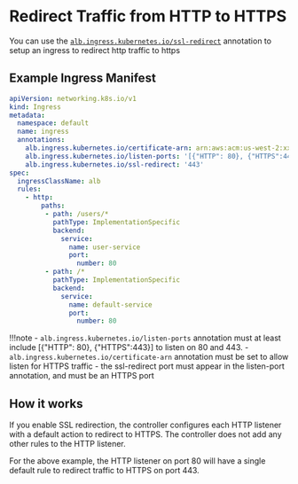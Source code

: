 # Redirect Traffic from HTTP to HTTPS

You can use the [`alb.ingress.kubernetes.io/ssl-redirect`](../reference/ingress/annotations.md#ssl-redirect) annotation to setup an ingress to redirect http traffic to https


## Example Ingress Manifest
```yaml
apiVersion: networking.k8s.io/v1
kind: Ingress
metadata:
  namespace: default
  name: ingress
  annotations:
    alb.ingress.kubernetes.io/certificate-arn: arn:aws:acm:us-west-2:xxxx:certificate/xxxxxx
    alb.ingress.kubernetes.io/listen-ports: '[{"HTTP": 80}, {"HTTPS":443}]'
    alb.ingress.kubernetes.io/ssl-redirect: '443'
spec:
  ingressClassName: alb
  rules:
    - http:
        paths:
         - path: /users/*
           pathType: ImplementationSpecific
           backend:
             service:
               name: user-service
               port:
                 number: 80
         - path: /*
           pathType: ImplementationSpecific
           backend:
             service:
               name: default-service
               port:
                 number: 80
```

!!!note
    - `alb.ingress.kubernetes.io/listen-ports` annotation must at least include [{"HTTP": 80}, {"HTTPS":443}] to listen on 80 and 443.
    - `alb.ingress.kubernetes.io/certificate-arn` annotation must be set to allow listen for HTTPS traffic
    - the ssl-redirect port must appear in the listen-port annotation, and must be an HTTPS port

## How it works
If you enable SSL redirection, the controller configures each HTTP listener with a default action to redirect to HTTPS. The controller does not add any other rules to the HTTP listener.

For the above example, the HTTP listener on port 80 will have a single default rule to redirect traffic to HTTPS on port 443.
